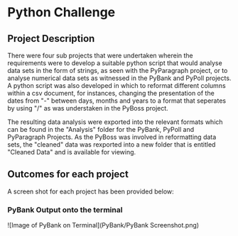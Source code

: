 # Python Challenge

## Project Description
There were four sub projects that were undertaken wherein the requirements were to develop a suitable python script that would analyse data sets in the form of strings, as seen with the PyParagraph project, or to analyse numerical data sets as witnessed in the PyBank and PyPoll projects. A python script was also developed in which to reformat different columns within a csv document, for instances, changing the presentation of the dates from "-" between days, months and years to a format that seperates by using "/" as was understaken in the PyBoss project.

The resulting data analysis were exported into the relevant formats which can be found in the "Analysis" folder for the PyBank, PyPoll and PyParagraph Projects. As the PyBoss was involved in reformatting data sets, the "cleaned" data was rexported into a new folder that is entitled "Cleaned Data" and is available for viewing. 

## Outcomes for each project
A screen shot for each project has been provided below:

### PyBank Output onto the terminal
![Image of PyBank on Terminal](PyBank/PyBank Screenshot.png)

